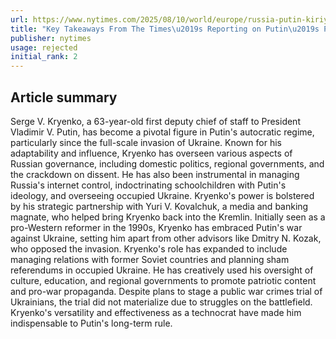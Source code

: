 ```yaml
---
url: https://www.nytimes.com/2025/08/10/world/europe/russia-putin-kiriyenko-takeaways.html
title: "Key Takeaways From The Times\u2019s Reporting on Putin\u2019s Powerful Aide"
publisher: nytimes
usage: rejected
initial_rank: 2
---
```

## Article summary
Serge V. Kryenko, a 63-year-old first deputy chief of staff to President Vladimir V. Putin, has become a pivotal figure in Putin's autocratic regime, particularly since the full-scale invasion of Ukraine. Known for his adaptability and influence, Kryenko has overseen various aspects of Russian governance, including domestic politics, regional governments, and the crackdown on dissent. He has also been instrumental in managing Russia's internet control, indoctrinating schoolchildren with Putin's ideology, and overseeing occupied Ukraine. Kryenko's power is bolstered by his strategic partnership with Yuri V. Kovalchuk, a media and banking magnate, who helped bring Kryenko back into the Kremlin. Initially seen as a pro-Western reformer in the 1990s, Kryenko has embraced Putin's war against Ukraine, setting him apart from other advisors like Dmitry N. Kozak, who opposed the invasion. Kryenko's role has expanded to include managing relations with former Soviet countries and planning sham referendums in occupied Ukraine. He has creatively used his oversight of culture, education, and regional governments to promote patriotic content and pro-war propaganda. Despite plans to stage a public war crimes trial of Ukrainians, the trial did not materialize due to struggles on the battlefield. Kryenko's versatility and effectiveness as a technocrat have made him indispensable to Putin's long-term rule.
